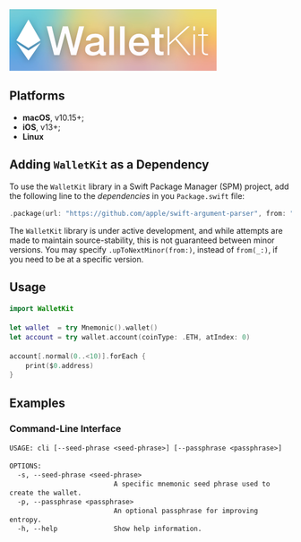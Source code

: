 <img src="WalletKit.png" />

## Platforms
- **macOS**, v10.15+;
- **iOS**, v13+;
- **Linux**

## Adding `WalletKit` as a Dependency
To use the `WalletKit` library in a Swift Package Manager (SPM) project, add the following line to the _dependencies_ in you `Package.swift` file:
    
```swift
.package(url: "https://github.com/apple/swift-argument-parser", from: "0.0.1"),
```

The `WalletKit` library is under active development, and while attempts are made to maintain source-stability, this is not guaranteed between minor versions. You may specify `.upToNextMinor(from:)`, instead of `from(_:)`, if you need to be at a specific version.

## Usage

```swift
import WalletKit

let wallet  = try Mnemonic().wallet()
let account = try wallet.account(coinType: .ETH, atIndex: 0)

account[.normal(0..<10)].forEach { 
    print($0.address)
}
```

## Examples

### Command-Line Interface
```
USAGE: cli [--seed-phrase <seed-phrase>] [--passphrase <passphrase>]

OPTIONS:
  -s, --seed-phrase <seed-phrase>
                          A specific mnemonic seed phrase used to create the wallet. 
  -p, --passphrase <passphrase>
                          An optional passphrase for improving entropy. 
  -h, --help              Show help information.
```
